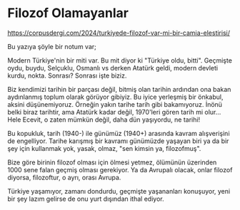 # Filozof Olamayanlar

https://corpusdergi.com/2024/turkiyede-filozof-var-mi-bir-camia-elestirisi/

Bu yazıya şöyle bir notum var;

Modern Türkiye'nin bir miti var. Bu mit diyor ki "Türkiye oldu, bitti". Geçmişte
oydu, buydu, Selçuklu, Osmanlı vs derken Atatürk geldi, modern devleti kurdu,
nokta. Sonrası? Sonrası işte biziz.

Biz kendimizi tarihin bir parçası değil, bitmiş olan tarihin ardından ona bakan
aydınlanmış toplum olarak görüyor gibiyiz. Bu iyice yerleşmiş bir önkabul,
aksini düşünemiyoruz. Örneğin yakın tarihe tarih gibi bakamıyoruz. İnönü belki
biraz tarihtir, ama Atatürk kadar değil, 1970'leri gören tarih mi olur... Hele
Ecevit, o zaten mümkün değil, daha dün yaşıyordu, ne tarihi!

Bu kopukluk, tarih (1940-) ile günümüz (1940+) arasında kavram alışverişini de
engelliyor. Tarihe karışmış bir kavramı günümüzde yaşayan biri ya da bir şey
için kullanmak yok, yasak, olmaz, "sen kimsin ya, filozofmuş".

Bize göre birinin filozof olması için ölmesi yetmez, ölümünün üzerinden 1000
sene falan geçmiş olması gerekiyor. Ya da Avrupalı olacak, onlar filozof
diyorsa, filozoftur, o ayrı, orası Avrupa.

Türkiye yaşamıyor, zamanı dondurdu, geçmişte yaşananları konuşuyor, yeni bir şey
lazım gelirse de onu yurt dışından ithal ediyor.
